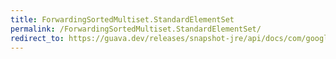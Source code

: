 ```yaml
---
title: ForwardingSortedMultiset.StandardElementSet
permalink: /ForwardingSortedMultiset.StandardElementSet/
redirect_to: https://guava.dev/releases/snapshot-jre/api/docs/com/google/common/collect/ForwardingSortedMultiset.StandardElementSet.html
---
```

